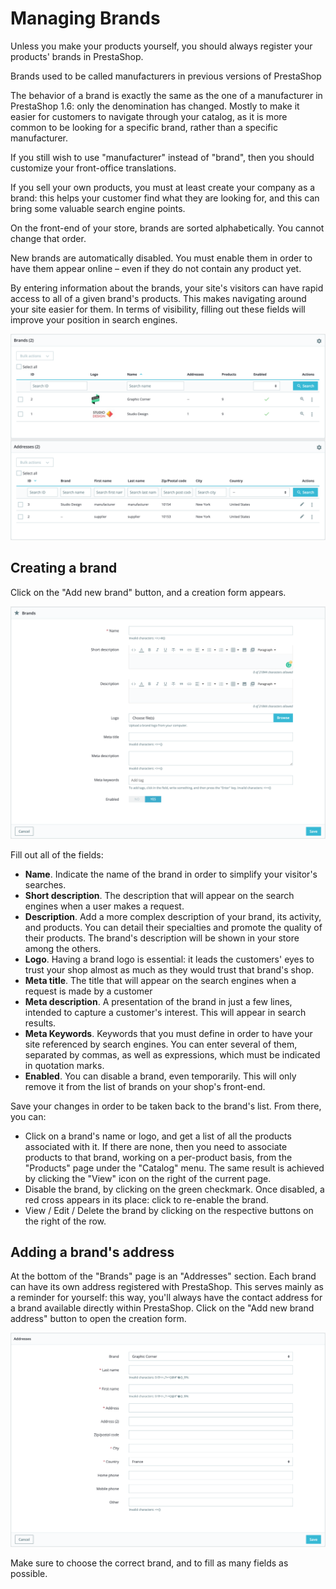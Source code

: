# Managing Brands

Unless you make your products yourself, you should always register your products' brands in PrestaShop.

Brands used to be called manufacturers in previous versions of PrestaShop

The behavior of a brand is exactly the same as the one of a manufacturer in PrestaShop 1.6: only the denomination has changed. Mostly to make it easier for customers to navigate through your catalog, as it is more common to be looking for a specific brand, rather than a specific manufacturer.

If you still wish to use "manufacturer" instead of "brand", then you should customize your front-office translations.

If you sell your own products, you must at least create your company as a brand: this helps your customer find what they are looking for, and this can bring some valuable search engine points.

On the front-end of your store, brands are sorted alphabetically. You cannot change that order.

New brands are automatically disabled. You must enable them in order to have them appear online – even if they do not contain any product yet.

By entering information about the brands, your site's visitors can have rapid access to all of a given brand's products. This makes navigating around your site easier for them. In terms of visibility, filling out these fields will improve your position in search engines.

![](../../../.gitbook/assets/64225535.png)

## Creating a brand <a href="#managingbrands-creatingabrand" id="managingbrands-creatingabrand"></a>

Click on the "Add new brand" button, and a creation form appears.

![](<../../../.gitbook/assets/64225536 (3) (3) (2).png>)

Fill out all of the fields:

* **Name**. Indicate the name of the brand in order to simplify your visitor's searches.
* **Short description**. The description that will appear on the search engines when a user makes a request.&#x20;
* **Description**. Add a more complex description of your brand, its activity, and products. You can detail their specialties and promote the quality of their products. The brand's description will be shown in your store among the others.
* **Logo**. Having a brand logo is essential: it leads the customers' eyes to trust your shop almost as much as they would trust that brand's shop.
* **Meta title**. The title that will appear on the search engines when a request is made by a customer
* **Meta description**. A presentation of the brand in just a few lines, intended to capture a customer's interest. This will appear in search results.
* **Meta Keywords**. Keywords that you must define in order to have your site referenced by search engines. You can enter several of them, separated by commas, as well as expressions, which must be indicated in quotation marks.
* **Enabled**. You can disable a brand, even temporarily. This will only remove it from the list of brands on your shop's front-end.

Save your changes in order to be taken back to the brand's list. From there, you can:

* Click on a brand's name or logo, and get a list of all the products associated with it. If there are none, then you need to associate products to that brand, working on a per-product basis, from the "Products" page under the "Catalog" menu. The same result is achieved by clicking the "View" icon on the right of the current page.
* Disable the brand, by clicking on the green checkmark. Once disabled, a red cross appears in its place: click to re-enable the brand.
* View / Edit / Delete the brand by clicking on the respective buttons on the right of the row.

## Adding a brand's address <a href="#managingbrands-addingabrandsaddress" id="managingbrands-addingabrandsaddress"></a>

At the bottom of the "Brands" page is an "Addresses" section. Each brand can have its own address registered with PrestaShop. This serves mainly as a reminder for yourself: this way, you'll always have the contact address for a brand available directly within PrestaShop. Click on the "Add new brand address" button to open the creation form.

![](<../../../.gitbook/assets/64225538 (3) (3) (2).png>)

Make sure to choose the correct brand, and to fill as many fields as possible.
